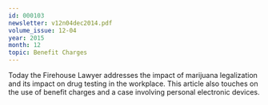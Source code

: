```yaml
---
id: 000103
newsletter: v12n04dec2014.pdf
volume_issue: 12-04
year: 2015
month: 12
topic: Benefit Charges
---
```


Today the Firehouse Lawyer addresses the impact of marijuana legalization and its impact on drug testing in the workplace. This article also touches on the use of benefit charges and a case involving personal electronic devices.